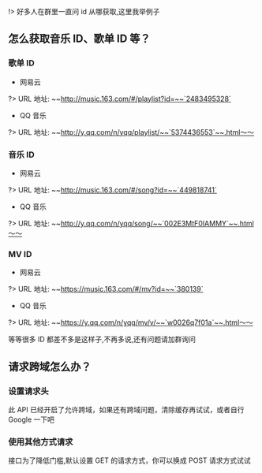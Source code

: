 !> 好多人在群里一直问 id 从哪获取,这里我举例子

## 怎么获取音乐 ID、歌单 ID 等？

### 歌单 ID

-   网易云

?> URL 地址: ~~http://music.163.com/#/playlist?id=~~`2483495328`

-   QQ 音乐

?> URL 地址: ~~http://y.qq.com/n/yqq/playlist/~~`5374436553`~~.html～～

### 音乐 ID

-   网易云

?> URL 地址: ~~http://music.163.com/#/song?id=~~`449818741`

-   QQ 音乐

?> URL 地址: ~~http://y.qq.com/n/yqq/song/~~`002E3MtF0IAMMY`~~.html～～

### MV ID

-   网易云

?> URL 地址: ~~https://music.163.com/#/mv?id=~~`380139`

-   QQ 音乐

?> URL 地址: ~~https://y.qq.com/n/yqq/mv/v/~~`w0026q7f01a`~~.html～～

等等很多 ID 都差不多是这样子,不再多说,还有问题请加群询问

## 请求跨域怎么办？

### 设置请求头

此 API 已经开启了允许跨域，如果还有跨域问题，清除缓存再试试，或者自行 Google 一下吧

### 使用其他方式请求

接口为了降低门槛,默认设置 GET 的请求方式，你可以换成 POST 请求方式试试
